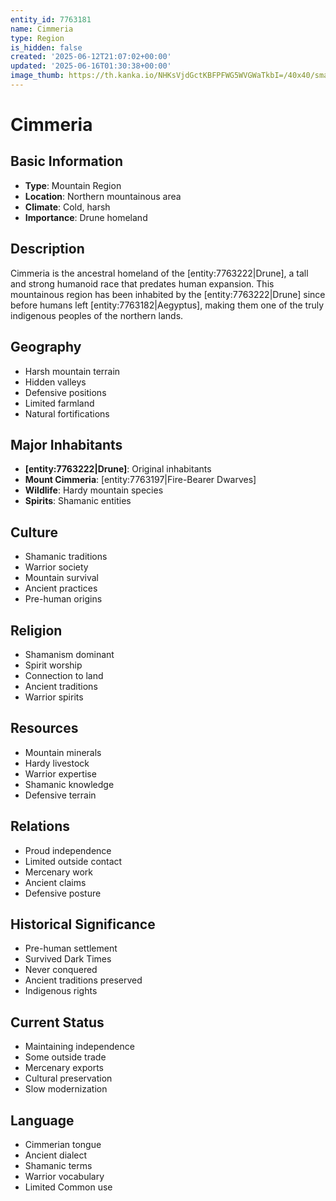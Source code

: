 ```yaml
---
entity_id: 7763181
name: Cimmeria
type: Region
is_hidden: false
created: '2025-06-12T21:07:02+00:00'
updated: '2025-06-16T01:30:38+00:00'
image_thumb: https://th.kanka.io/NHKsVjdGctKBFPFWG5WVGWaTkbI=/40x40/smart/src/campaigns/322885/9f0da587-c99f-411b-9158-dddd2ea04ec8.png
---
```


# Cimmeria

## Basic Information

- **Type**: Mountain Region
- **Location**: Northern mountainous area
- **Climate**: Cold, harsh
- **Importance**: Drune homeland

## Description

Cimmeria is the ancestral homeland of the [entity:7763222|Drune], a tall and strong humanoid race that predates human expansion. This mountainous region has been inhabited by the [entity:7763222|Drune] since before humans left [entity:7763182|Aegyptus], making them one of the truly indigenous peoples of the northern lands.

## Geography

- Harsh mountain terrain
- Hidden valleys
- Defensive positions
- Limited farmland
- Natural fortifications

## Major Inhabitants

- **[entity:7763222|Drune]**: Original inhabitants
- **Mount Cimmeria**: [entity:7763197|Fire-Bearer Dwarves]
- **Wildlife**: Hardy mountain species
- **Spirits**: Shamanic entities

## Culture

- Shamanic traditions
- Warrior society
- Mountain survival
- Ancient practices
- Pre-human origins

## Religion

- Shamanism dominant
- Spirit worship
- Connection to land
- Ancient traditions
- Warrior spirits

## Resources

- Mountain minerals
- Hardy livestock
- Warrior expertise
- Shamanic knowledge
- Defensive terrain

## Relations

- Proud independence
- Limited outside contact
- Mercenary work
- Ancient claims
- Defensive posture

## Historical Significance

- Pre-human settlement
- Survived Dark Times
- Never conquered
- Ancient traditions preserved
- Indigenous rights

## Current Status

- Maintaining independence
- Some outside trade
- Mercenary exports
- Cultural preservation
- Slow modernization

## Language

- Cimmerian tongue
- Ancient dialect
- Shamanic terms
- Warrior vocabulary
- Limited Common use